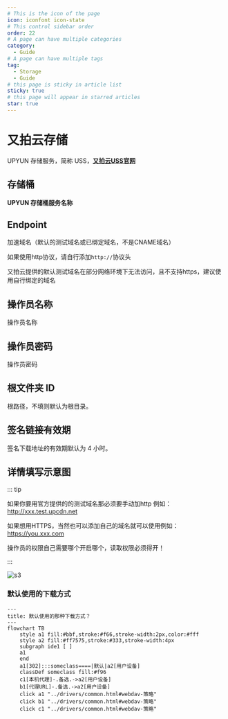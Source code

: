 ```yaml
---
# This is the icon of the page
icon: iconfont icon-state
# This control sidebar order
order: 22
# A page can have multiple categories
category:
  - Guide
# A page can have multiple tags
tag:
  - Storage
  - Guide
# this page is sticky in article list
sticky: true
# this page will appear in starred articles
star: true
---
```


# 又拍云存储

UPYUN 存储服务，简称 USS，[**又拍云USS官网**](https://console.upyun.com/services/file/)



## **存储桶**

**UPYUN 存储桶服务名称**



## **Endpoint**

加速域名（默认的测试域名或已绑定域名，不是CNAME域名）

如果使用http协议，请自行添加`http://`协议头

又拍云提供的默认测试域名在部分网络环境下无法访问，且不支持https，建议使用自行绑定的域名



## **操作员名称**

操作员名称



## **操作员密码**

操作员密码



## **根文件夹 ID**

根路径，不填则默认为根目录。



## **签名链接有效期**

签名下载地址的有效期默认为 4 小时。




## **详情填写示意图**

::: tip

如果你要用官方提供的的测试域名那必须要手动加http  例如： http://xxx.test.upcdn.net

如果想用HTTPS，当然也可以添加自己的域名就可以使用例如：https://you.xxx.com

操作员的权限自己需要哪个开启哪个，读取权限必须得开！

:::

![s3](/img/drivers/s3/up.png)



### **默认使用的下载方式**

```mermaid
---
title: 默认使用的那种下载方式？
---
flowchart TB
    style a1 fill:#bbf,stroke:#f66,stroke-width:2px,color:#fff
    style a2 fill:#ff7575,stroke:#333,stroke-width:4px
    subgraph ide1 [ ]
    a1
    end
    a1[302]:::someclass====|默认|a2[用户设备]
    classDef someclass fill:#f96
    c1[本机代理]-.备选.->a2[用户设备]
    b1[代理URL]-.备选.->a2[用户设备]
    click a1 "../drivers/common.html#webdav-策略"
    click b1 "../drivers/common.html#webdav-策略"
    click c1 "../drivers/common.html#webdav-策略"
```
